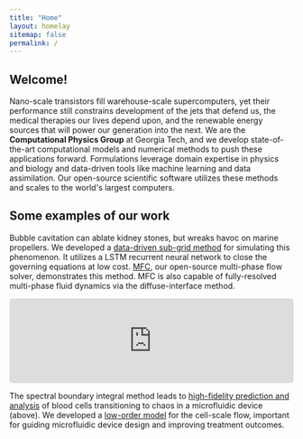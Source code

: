 ```yaml
---
title: "Home"
layout: homelay
sitemap: false
permalink: /
---
```


## Welcome!

Nano-scale transistors fill warehouse-scale supercomputers, yet their performance still constrains development of the jets that defend us, the medical therapies our lives depend upon, and the renewable energy sources that will power our generation into the next.
We are the **Computational Physics Group** at Georgia Tech, and we develop state-of-the-art computational models and numerical methods to push these applications forward.
Formulations leverage domain expertise in physics and biology and data-driven tools like machine learning and data assimilation.
Our open-source scientific software utilizes these methods and scales to the world's largest computers. 

## Some examples of our work

Bubble cavitation can ablate kidney stones, but wreaks havoc on marine propellers.
We developed a <a href="{{ site.url }}{{ site.baseurl }}/papers/bryngelson-IJMF-20.pdf" target="_blank">data-driven sub-grid method</a> for simulating this phenomenon.
It utilizes a LSTM recurrent neural network to close the governing equations at low cost.
<a href="https://mfc-caltech.github.io/" target="_blank">MFC</a>, our open-source multi-phase flow solver, demonstrates this method.
MFC is also capable of fully-resolved multi-phase fluid dynamics via the diffuse-interface method.

<iframe src="https://player.vimeo.com/video/455688517?autoplay=1&loop=1&autopause=0&muted=1&quality=360p&background=1" width="100%" style="border-style:solid;border-radius:5px;" frameborder="0" allow="autoplay"></iframe>

The spectral boundary integral method leads to <a href="{{ site.url }}{{ site.baseurl }}/papers/bryngelson-PRF-18.pdf" target="_blank">high-fidelity prediction and analysis</a> of blood cells transitioning to chaos in a microfluidic device (above).
We developed a <a href="{{ site.url }}{{ site.baseurl }}/papers/bryngelson-PRE-19.pdf" target="_blank">low-order model</a> for the cell-scale flow, important for guiding microfluidic device design and improving treatment outcomes.
